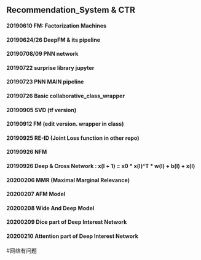 ## Recommendation_System & CTR

#### 20190610 FM: Factorization Machines

#### 20190624/26 DeepFM & its pipeline

#### 20190708/09 PNN network

#### 20190722 surprise library jupyter

#### 20190723 PNN MAIN pipeline

#### 20190726 Basic collaborative_class_wrapper

#### 20190905 SVD (tf version)

#### 20190912 FM (edit version. wrapper in class)

#### 20190925 RE-ID (Joint Loss function in other repo)

#### 20190926 NFM

#### 20190926 Deep & Cross Network : x(l + 1) = x0 * x(l)^T * w(l) + b(l) + x(l)

#### 20200206 MMR (Maximal Marginal Relevance)

#### 20200207 AFM Model

#### 20200208 Wide And Deep Model

#### 20200209 Dice part of Deep Interest Network

#### 20200210 Attention part of Deep Interest Network

#网络有问题